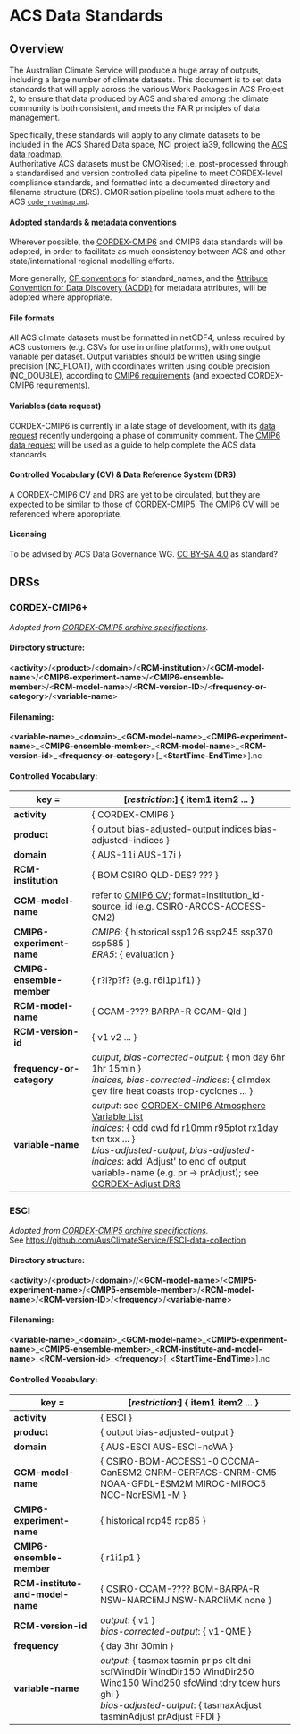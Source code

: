 # ACS Data Standards

## Overview
The Australian Climate Service will produce a huge array of outputs, including a large number of climate datasets. 
This document is to set data standards that will apply across the various Work Packages in ACS Project 2, 
to ensure that data produced by ACS and shared among the climate community is both consistent, and meets the FAIR principles of data management.

Specifically, these standards will apply to any climate datasets to be included in the ACS Shared Data space, NCI project ia39, 
following the [ACS data roadmap](data_roadmap.md).  
Authoritative ACS datasets must be CMORised; i.e. post-processed through a standardised and version controlled 
data pipeline to meet CORDEX-level compliance standards, and formatted into a documented directory and filename structure (DRS).
CMORisation pipeline tools must adhere to the ACS [`code_roadmap.md`](code_roadmap.md).

#### Adopted standards & metadata conventions
Wherever possible, the [CORDEX-CMIP6](https://cordex.org/wp-content/uploads/2021/05/CORDEX-CMIP6_exp_design_RCM.pdf) and CMIP6 data standards will be adopted, 
in order to facilitate as much consistency between ACS and other state/international regional modelling efforts.

More generally, [CF conventions](https://cfconventions.org/Data/cf-standard-names/77/build/cf-standard-name-table.html) for standard_names,
and the [Attribute Convention for Data Discovery (ACDD)](https://wiki.esipfed.org/Attribute_Convention_for_Data_Discovery_1-3) for metadata attributes, 
will be adopted where appropriate.

#### File formats
All ACS climate datasets must be formatted in netCDF4, unless required by ACS customers (e.g. CSVs for use in online platforms), 
with one output variable per dataset. Output variables should be written using single precision (NC_FLOAT), with coordinates written 
using double precision (NC_DOUBLE), according to [CMIP6 requirements](https://docs.google.com/document/d/1os9rZ11U0ajY7F8FWtgU4B49KcB59aFlBVGfLC4ahXs/edit) 
(and expected CORDEX-CMIP6 requirements).

#### Variables (data request)
CORDEX-CMIP6 is currently in a late stage of development, with its [data request](https://cordex.org/wp-content/uploads/2021/09/CORDEX_CMIP6_Data_Request_Atmos_v1.xlsx-Atmos.pdf)
recently undergoing a phase of community comment.
The [CMIP6 data request](http://clipc-services.ceda.ac.uk/dreq/index.html) will be used as a guide to help complete the ACS data standards.

#### Controlled Vocabulary (CV) & Data Reference System (DRS)
A CORDEX-CMIP6 CV and DRS are yet to be circulated, but they are expected to be similar to those of [CORDEX-CMIP5](https://is-enes-data.github.io/cordex_archive_specifications.pdf).
The [CMIP6 CV](https://docs.google.com/document/d/1h0r8RZr_f3-8egBMMh7aqLwy3snpD6_MrDz1q8n5XUk/edit) will be referenced where appropriate.

#### Licensing 
To be advised by ACS Data Governance WG. [CC BY-SA 4.0](https://creativecommons.org/licenses/by-sa/4.0/) as standard?

## DRSs

### CORDEX-CMIP6+
*Adopted from [CORDEX-CMIP5 archive specifications](http://is-enes-data.github.io/cordex_archive_specifications.pdf).*

#### Directory structure:  

\<**activity**\>/\<**product**\>/\<**domain**\>/\<**RCM-institution**\>/\<**GCM-model-name**\>/\<**CMIP6-experiment-name**\>/\<**CMIP6-ensemble-member**\>/\<**RCM-model-name**\>/\<**RCM-version-ID**\>/\<**frequency-or-category**\>/\<**variable-name**>

#### Filenaming:  

\<**variable-name**\>\_\<**domain**\>\_\<**GCM-model-name**\>\_\<**CMIP6-experiment-name**\>\_\<**CMIP6-ensemble-member**\>\_\<**RCM-model-name**\>\_\<**RCM-version-id**\>\_\<**frequency-or-category**\>[\_\<**StartTime-EndTime**\>].nc
  
#### Controlled Vocabulary:

| **key** = | [*restriction*:] { item1 item2 ... }  |
| ------------ | ------------ | 
| **activity** | { CORDEX-CMIP6 }  |
| **product** | { output bias-adjusted-output indices bias-adjusted-indices }  |
| **domain** | { AUS-11i AUS-17i  }  |
|  **RCM-institution** | { BOM CSIRO QLD-DES? ??? }  |
|**GCM-model-name** | refer to [CMIP6 CV](https://github.com/WCRP-CMIP/CMIP6_CVs/blob/master/CMIP6_source_id.json); format=institution_id-source_id (e.g. CSIRO-ARCCS-ACCESS-CM2) |
| **CMIP6-experiment-name** | *CMIP6*: { historical ssp126 ssp245 ssp370 ssp585 } <br/> *ERA5*: { evaluation }  |
| **CMIP6-ensemble-member** | { r?i?p?f? (e.g. r6i1p1f1) } |
| **RCM-model-name** | { CCAM-???? BARPA-R CCAM-Qld }  |
| **RCM-version-id** | { v1 v2 ... }  |
| **frequency-or-category** | *output, bias-corrected-output*: { mon day 6hr 1hr 15min } <br/> *indices, bias-corrected-indices*: { climdex gev fire heat coasts trop-cyclones ... } |
| **variable-name** | *output*: see [CORDEX-CMIP6 Atmosphere Variable List](https://docs.google.com/spreadsheets/d/1qUauozwXkq7r1g-L4ALMIkCNINIhhCPx/edit#gid=1672965248) <br/> *indices*: { cdd cwd fd r10mm r95ptot rx1day txn txx ... } <br/> *bias-adjusted-output, bias-adjusted-indices*: add 'Adjust' to end of output variable-name (e.g. pr -> prAdjust); see [CORDEX-Adjust DRS](http://is-enes-data.github.io/CORDEX_adjust_drs.pdf) |

### ESCI
*Adopted from [CORDEX-CMIP5 archive specifications](http://is-enes-data.github.io/cordex_archive_specifications.pdf).*  
See https://github.com/AusClimateService/ESCI-data-collection

#### Directory structure:  

\<**activity**\>/\<**product**\>/\<**domain**\>//\<**GCM-model-name**\>/\<**CMIP5-experiment-name**\>/\<**CMIP5-ensemble-member**\>/\<**RCM-model-name**\>/\<**RCM-version-ID**\>/\<**frequency**\>/\<**variable-name**>

#### Filenaming:  

\<**variable-name**\>\_\<**domain**\>\_\<**GCM-model-name**\>\_\<**CMIP5-experiment-name**\>\_\<**CMIP5-ensemble-member**\>\_\<**RCM-institute-and-model-name**\>\_\<**RCM-version-id**\>\_\<**frequency**\>[\_\<**StartTime-EndTime**\>].nc
  
#### Controlled Vocabulary:

| **key** = | [*restriction*:] { item1 item2 ... }  |
| ------------ | ------------ | 
| **activity** | { ESCI }  |
| **product** | { output bias-adjusted-output }  |
| **domain** | { AUS-ESCI AUS-ESCI-noWA }  |
|**GCM-model-name** | { CSIRO-BOM-ACCESS1-0 CCCMA-CanESM2 CNRM-CERFACS-CNRM-CM5 NOAA-GFDL-ESM2M MIROC-MIROC5 NCC-NorESM1-M }  |
| **CMIP6-experiment-name** | { historical rcp45 rcp85 } |
| **CMIP6-ensemble-member** | { r1i1p1 } |
| **RCM-institute-and-model-name** | { CSIRO-CCAM-???? BOM-BARPA-R NSW-NARCliMJ NSW-NARCliMK none }  |
| **RCM-version-id** | *output*: { v1 } <br/> *bias-corrected-output*: { v1-QME }  |
| **frequency** | { day 3hr 30min } |
| **variable-name** | *output*: { tasmax tasmin pr ps clt dni scfWindDir WindDir150 WindDir250 Wind150 Wind250 sfcWind tdry tdew hurs ghi } <br/> *bias-adjusted-output*: { tasmaxAdjust tasminAdjust prAdjust FFDI } |

